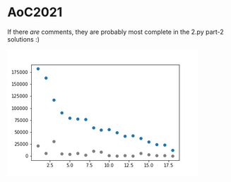 # AoC2021

If there _are_ comments, they are probably most complete in the 2.py part-2 solutions :)

![CompletersProgress](userprogress.png)

